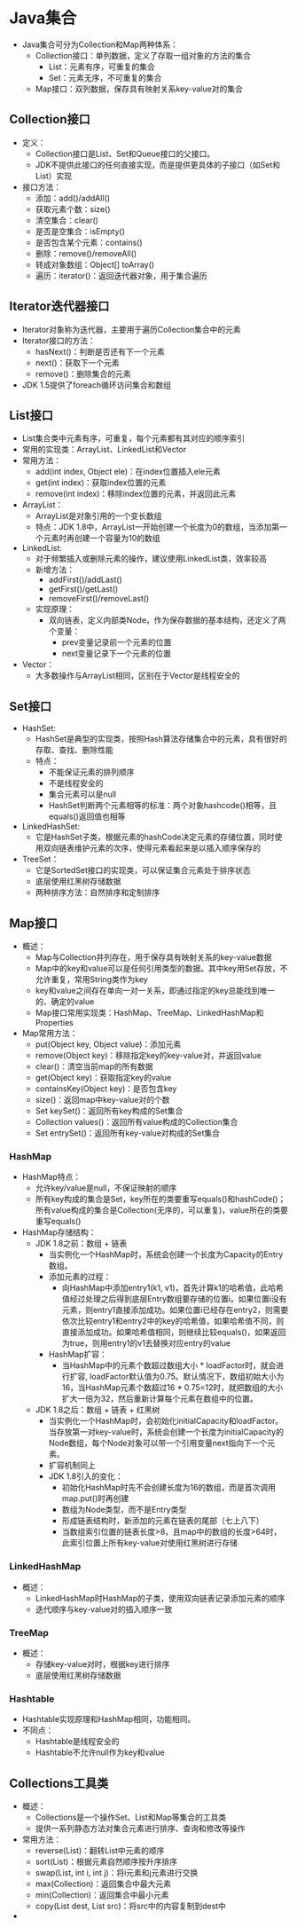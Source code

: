# Java集合

  - Java集合可分为Collection和Map两种体系：
    - Collection接口：单列数据，定义了存取一组对象的方法的集合
      - List：元素有序，可重复的集合
      - Set：元素无序，不可重复的集合
    - Map接口：双列数据，保存具有映射关系key-value对的集合
    
## Collection接口

  - 定义：
    - Collection接口是List、Set和Queue接口的父接口。
    - JDK不提供此接口的任何直接实现，而是提供更具体的子接口（如Set和List）实现
  - 接口方法：
    - 添加：add()/addAll()
    - 获取元素个数：size()
    - 清空集合：clear()
    - 是否是空集合：isEmpty()
    - 是否包含某个元素：contains()
    - 删除：remove()/removeAll()
    - 转成对象数组：Object[] toArray()
    - 遍历：iterator()：返回迭代器对象，用于集合遍历
    
## Iterator迭代器接口

  - Iterator对象称为迭代器，主要用于遍历Collection集合中的元素
  - Iterator接口的方法：
    - hasNext()：判断是否还有下一个元素
    - next()：获取下一个元素
    - remove()：删除集合的元素
  - JDK 1.5提供了foreach循环访问集合和数组
  
## List接口

  - List集合类中元素有序，可重复，每个元素都有其对应的顺序索引
  - 常用的实现类：ArrayList、LinkedList和Vector
  - 常用方法：
    - add(int index, Object ele)：在index位置插入ele元素
    - get(int index)：获取index位置的元素
    - remove(int index)：移除index位置的元素，并返回此元素
  - ArrayList：
    - ArrayList是对象引用的一个变长数组
    - 特点：JDK 1.8中，ArrayList一开始创建一个长度为0的数组，当添加第一个元素时再创建一个容量为10的数组
  - LinkedList:
    - 对于频繁插入或删除元素的操作，建议使用LinkedList类，效率较高
    - 新增方法：
      - addFirst()/addLast()
      - getFirst()/getLast()
      - removeFirst()/removeLast()
    - 实现原理：
      - 双向链表，定义内部类Node，作为保存数据的基本结构，还定义了两个变量：
        - prev变量记录前一个元素的位置
        - next变量记录下一个元素的位置
  - Vector：
    - 大多数操作与ArrayList相同，区别在于Vector是线程安全的
  
## Set接口

  - HashSet:
    - HashSet是典型的实现类，按照Hash算法存储集合中的元素，具有很好的存取、查找、删除性能
    - 特点：
      - 不能保证元素的排列顺序
      - 不是线程安全的
      - 集合元素可以是null
      - HashSet判断两个元素相等的标准：两个对象hashcode()相等，且equals()返回值也相等
  - LinkedHashSet:
    - 它是HashSet子类，根据元素的hashCode决定元素的存储位置，同时使用双向链表维护元素的次序，使得元素看起来是以插入顺序保存的
  - TreeSet：
    - 它是SortedSet接口的实现类，可以保证集合元素处于排序状态
    - 底层使用红黑树存储数据
    - 两种排序方法：自然排序和定制排序
    
## Map接口

  - 概述：
    - Map与Collection并列存在，用于保存具有映射关系的key-value数据
    - Map中的key和value可以是任何引用类型的数据。其中key用Set存放，不允许重复，常用String类作为key
    - key和value之间存在单向一对一关系，即通过指定的key总能找到唯一的、确定的value
    - Map接口常用实现类：HashMap、TreeMap、LinkedHashMap和Properties
  - Map常用方法：
    - put(Object key, Object value)：添加元素
    - remove(Object key)：移除指定key的key-value对，并返回value
    - clear()：清空当前map的所有数据
    - get(Object key)：获取指定key的value
    - containsKey(Object key)：是否包含key
    - size()：返回map中key-value对的个数
    - Set keySet()：返回所有key构成的Set集合
    - Collection values()：返回所有value构成的Collection集合
    - Set entrySet()：返回所有key-value对构成的Set集合
  
### HashMap

  - HashMap特点：
    - 允许key/value是null，不保证映射的顺序
    - 所有key构成的集合是Set，key所在的类要重写equals()和hashCode()；所有value构成的集合是Collection(无序的，可以重复)，value所在的类要重写equals()
  - HashMap存储结构：
    - JDK 1.8之前：数组 + 链表
      - 当实例化一个HashMap时，系统会创建一个长度为Capacity的Entry数组。
      - 添加元素的过程：
        - 向HashMap中添加entry1(k1, v1)，首先计算k1的哈希值，此哈希值经过处理之后得到底层Entry数组要存储的位置i。如果位置i没有元素，则entry1直接添加成功。如果位置i已经存在entry2，则需要依次比较entry1和entry2中的key的哈希值，如果哈希值不同，则直接添加成功。如果哈希值相同，则继续比较equals()，如果返回为true，则用entry1的v1去替换对应entry的value
      - HashMap扩容：
        - 当HashMap中的元素个数超过数组大小 * loadFactor时，就会进行扩容, loadFactor默认值为0.75。默认情况下，数组初始大小为16，当HashMap元素个数超过16 * 0.75=12时，就把数组的大小扩大一倍为32，然后重新计算每个元素在数组中的位置。
    - JDK 1.8之后：数组 + 链表 + 红黑树
      - 当实例化一个HashMap时，会初始化initialCapacity和loadFactor。当存放第一对key-value时，系统会创建一个长度为initialCapacity的Node数组，每个Node对象可以带一个引用变量next指向下一个元素。
      - 扩容机制同上
      - JDK 1.8引入的变化：
        - 初始化HashMap时先不会创建长度为16的数组，而是首次调用map.put()时再创建
        - 数组为Node类型，而不是Entry类型
        - 形成链表结构时，新添加的元素在链表的尾部（七上八下）
        - 当数组索引位置的链表长度>8，且map中的数组的长度>64时，此索引位置上所有key-value对使用红黑树进行存储
        
### LinkedHashMap

  - 概述：
    - LinkedHashMap时HashMap的子类，使用双向链表记录添加元素的顺序
    - 迭代顺序与key-value对的插入顺序一致

### TreeMap

  - 概述：
    - 存储key-value对时，根据key进行排序
    - 底层使用红黑树存储数据
    
### Hashtable

  - Hashtable实现原理和HashMap相同，功能相同。
  - 不同点：
    - Hashtable是线程安全的
    - Hashtable不允许null作为key和value
    
## Collections工具类

  - 概述：
    - Collections是一个操作Set、List和Map等集合的工具类
    - 提供一系列静态方法对集合元素进行排序、查询和修改等操作
  - 常用方法：
    - reverse(List)：翻转List中元素的顺序
    - sort(List)：根据元素自然顺序按升序排序
    - swap(List, int i, int j)：将i元素和j元素进行交换
    - max(Collection)：返回集合中最大元素
    - min(Collection)：返回集合中最小元素
    - copy(List dest, List src)：将src中的内容复制到dest中
  - 
        
      
      
